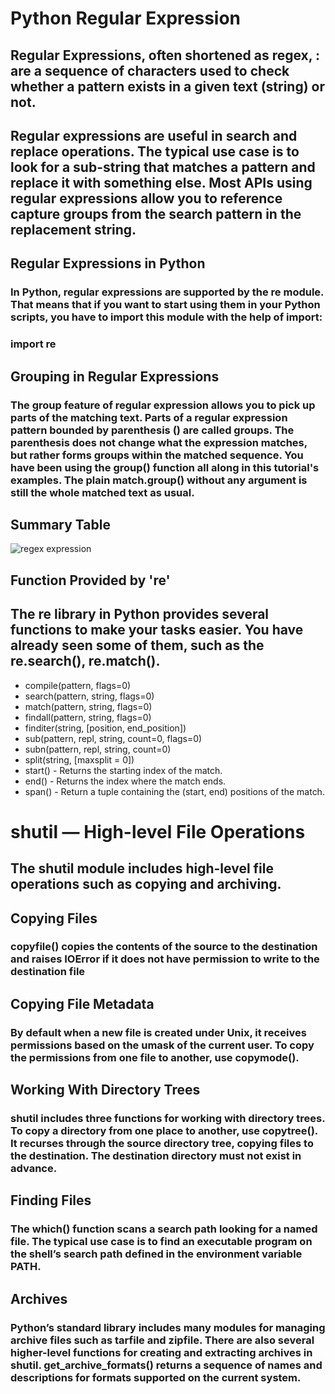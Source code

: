 # Python Regular Expression

## Regular Expressions, often shortened as regex, : are a sequence of characters used to check whether a pattern exists in a given text (string) or not.

## Regular expressions are useful in search and replace operations. The typical use case is to look for a sub-string that matches a pattern and replace it with something else. Most APIs using regular expressions allow you to reference capture groups from the search pattern in the replacement string.

## Regular Expressions in Python
### In Python, regular expressions are supported by the re module. That means that if you want to start using them in your Python scripts, you have to import this module with the help of import:

### import re


## Grouping in Regular Expressions
### The group feature of regular expression allows you to pick up parts of the matching text. Parts of a regular expression pattern bounded by parenthesis () are called groups. The parenthesis does not change what the expression matches, but rather forms groups within the matched sequence. You have been using the group() function all along in this tutorial's examples. The plain match.group() without any argument is still the whole matched text as usual.

## Summary Table
![regex expression](https://miro.medium.com/max/1400/1*veWrrw0abBahg31ipuxArQ.png)


## Function Provided by 're'
## The re library in Python provides several functions to make your tasks easier. You have already seen some of them, such as the re.search(), re.match().

- compile(pattern, flags=0)
- search(pattern, string, flags=0)
- match(pattern, string, flags=0)
- findall(pattern, string, flags=0) 
- finditer(string, [position, end_position])
- sub(pattern, repl, string, count=0, flags=0)
- subn(pattern, repl, string, count=0)
- split(string, [maxsplit = 0])
- start() - Returns the starting index of the match.
- end() - Returns the index where the match ends.
- span() - Return a tuple containing the (start, end) positions of the match.


# shutil — High-level File Operations
## The shutil module includes high-level file operations such as copying and archiving.

## Copying Files
### copyfile() copies the contents of the source to the destination and raises IOError if it does not have permission to write to the destination file

## Copying File Metadata
### By default when a new file is created under Unix, it receives permissions based on the umask of the current user. To copy the permissions from one file to another, use copymode().

## Working With Directory Trees
### shutil includes three functions for working with directory trees. To copy a directory from one place to another, use copytree(). It recurses through the source directory tree, copying files to the destination. The destination directory must not exist in advance.

## Finding Files
### The which() function scans a search path looking for a named file. The typical use case is to find an executable program on the shell’s search path defined in the environment variable PATH.

## Archives
### Python’s standard library includes many modules for managing archive files such as tarfile and zipfile. There are also several higher-level functions for creating and extracting archives in shutil. get_archive_formats() returns a sequence of names and descriptions for formats supported on the current system.

